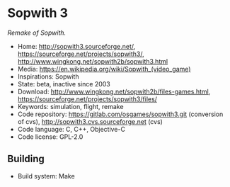 # Sopwith 3

_Remake of Sopwith._

- Home: http://sopwith3.sourceforge.net/, https://sourceforge.net/projects/sopwith3/, http://www.wingkong.net/sopwith2b/sopwith3.html
- Media: <https://en.wikipedia.org/wiki/Sopwith_(video_game)>
- Inspirations: Sopwith
- State: beta, inactive since 2003
- Download: http://www.wingkong.net/sopwith2b/files-games.html, https://sourceforge.net/projects/sopwith3/files/
- Keywords: simulation, flight, remake
- Code repository: https://gitlab.com/osgames/sopwith3.git (conversion of cvs), http://sopwith3.cvs.sourceforge.net (cvs)
- Code language: C, C++, Objective-C
- Code license: GPL-2.0

## Building

- Build system: Make
